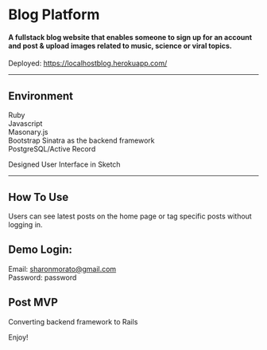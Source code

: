 # Blog Platform
#### A fullstack blog website that enables someone to sign up for an account and post & upload images related to music, science or viral topics.

Deployed: https://localhostblog.herokuapp.com/

----
## Environment

Ruby  
Javascript   
Masonary.js  
Bootstrap
Sinatra as the backend framework  
PostgreSQL/Active Record  


Designed User Interface in Sketch

----
## How To Use
Users can see latest posts on the home page or tag specific posts without logging in.

Demo Login:
----
Email: sharonmorato@gmail.com  
Password: password

Post MVP
----
Converting backend framework to Rails

Enjoy!

